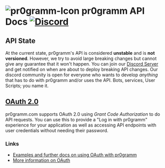 # ![pr0gramm-Icon](https://pr0gramm.com/media/pr0gramm-icon.svg) pr0gramm API Docs [![Discord](https://img.shields.io/discord/966447170930757642?color=5865F2&label=Dev-Server&logo=discord&logoColor=white)](https://discord.gg/uAAnNmHRuJ)

## API State
At the current state, pr0gramm's API is considered **unstable** and is **not versioned**.
However, we try to avoid large breaking changes but cannot give any guarantee that it won't happen. You can join our [Discord Server](https://discord.gg/uAAnNmHRuJ) and get notified on when are about to deploy breaking API changes.
Our discord community is open for everyone who wants to develop _anything_ that has to do with pr0gramm and/or uses the API. Bots, services, User Scripts; you name it.

## [OAuth 2.0](OAuth.md)
pr0gramm.com supports OAuth 2.0 using *Grant Code Authorization* to do API requests.
You can use this to provide a "Log in with pr0gramm" experience for your application as well as accessing API endpoints with user credentials without needing their password.
### Links
- [Examples and further docs on using OAuth with pr0gramm](OAuth.md)
- [More information on OAuth](https://en.wikipedia.org/wiki/OAuth)
